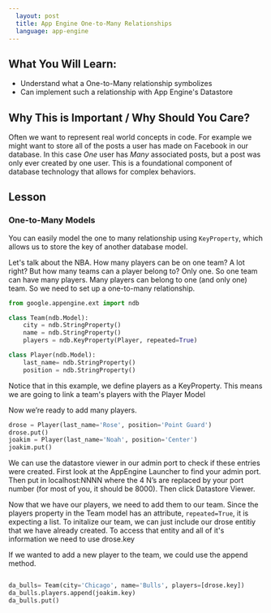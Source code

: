 ```yaml
---
  layout: post
  title: App Engine One-to-Many Relationships
  language: app-engine
---
```

##  What You Will Learn:

+ Understand what a One-to-Many relationship symbolizes
+ Can implement such a relationship with App Engine's Datastore

##  Why This is Important / Why Should You Care?

Often we want to represent real world concepts in code. For example we might want to store all of the posts a user has made on Facebook in our database. In this case *One* user has *Many* associated posts, but a post was only ever created by one user. This is a foundational component of database technology that allows for complex behaviors.

##  Lesson

###  One-to-Many Models

You can easily model the one to many relationship using `KeyProperty`, which allows us to store the key of another database model.

Let's talk about the NBA. How many players can be on one team? A lot right? But how many teams can a player belong to? Only one. So one team can have many players. Many players can belong to one (and only one) team.  So we need to set up a one-to-many relationship.

```python
from google.appengine.ext import ndb

class Team(ndb.Model):
    city = ndb.StringProperty()
    name = ndb.StringProperty()
    players = ndb.KeyProperty(Player, repeated=True)

class Player(ndb.Model):
    last_name= ndb.StringProperty()
    position = ndb.StringProperty()
```

Notice that in this example, we define players as a KeyProperty. This means we are going to link a team's players with the Player Model

Now we’re ready to add many players.

```python
drose = Player(last_name='Rose', position='Point Guard')
drose.put()
joakim = Player(last_name='Noah', position='Center')
joakim.put()
```

We can use the datastore viewer in our admin port to check if these entries were created. First look at the AppEngine Launcher to find your admin port. Then put in localhost:NNNN where the 4 N’s are replaced by your port number (for most of you, it should be 8000). Then click Datastore Viewer.

Now that we have our players, we need to add them to our team. Since the players property in the Team model has an attribute, `repeated=True`, it is expecting a list. To initalize our team, we can just include our drose entitiy that we have already created. To access that entity and all of it's information we need to use drose.key

 If we wanted to add a new player to the team, we could use the append method.
```python

da_bulls= Team(city='Chicago', name='Bulls', players=[drose.key])
da_bulls.players.append(joakim.key)
da_bulls.put()

```
